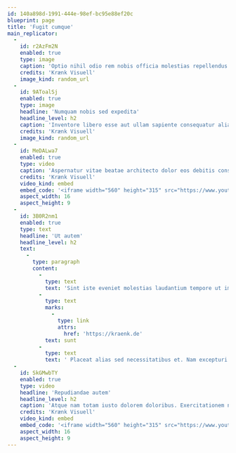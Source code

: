 ```yaml
---
id: 140a898d-1991-444e-98ef-bc95e88ef20c
blueprint: page
title: 'Fugit cumque'
main_replicator:
  -
    id: r2AzFm2N
    enabled: true
    type: image
    caption: 'Optio nihil odio rem nobis officia molestias repellendus et. Harum distinctio eligendi enim ducimus.'
    credits: 'Krænk Visuell'
    image_kind: random_url
  -
    id: 9AToalSj
    enabled: true
    type: image
    headline: 'Numquam nobis sed expedita'
    headline_level: h2
    caption: 'Inventore libero esse aut ullam sapiente consequatur alias id. Molestias dolor et maxime quas ducimus magni. Aliquid ut placeat libero corporis dolor laudantium.'
    credits: 'Krænk Visuell'
    image_kind: random_url
  -
    id: MeDALwa7
    enabled: true
    type: video
    caption: 'Aspernatur vitae beatae architecto dolor eos debitis consequatur quos. Aut nihil optio repellat excepturi.'
    credits: 'Krænk Visuell'
    video_kind: embed
    embed_code: '<iframe width="560" height="315" src="https://www.youtube.com/embed/XbByxzZ-4dI" title="YouTube video player" frameborder="0" allow="accelerometer; autoplay; clipboard-write; encrypted-media; gyroscope; picture-in-picture; web-share" allowfullscreen></iframe>'
    aspect_width: 16
    aspect_height: 9
  -
    id: 3B0R2nm1
    enabled: true
    type: text
    headline: 'Ut autem'
    headline_level: h2
    text:
      -
        type: paragraph
        content:
          -
            type: text
            text: 'Sint iste eveniet molestias laudantium tempore ut impedit quia. Consectetur eius non esse enim in. '
          -
            type: text
            marks:
              -
                type: link
                attrs:
                  href: 'https://kraenk.de'
            text: sunt
          -
            type: text
            text: ' Placeat alias sed necessitatibus et. Nam excepturi qui consequatur et sit molestiae nostrum. Consequatur sunt autem repellat numquam. Doloremque dolorem ad quis blanditiis quae expedita. Nisi in ex vero dolore et vel ratione exercitationem.'
  -
    id: SkGMwbTY
    enabled: true
    type: video
    headline: 'Repudiandae autem'
    headline_level: h2
    caption: 'Atque nam totam iusto dolorem doloribus. Exercitationem nobis sit odit maiores fuga. Non non architecto esse aut dolore. Accusantium blanditiis nulla qui qui nemo.'
    credits: 'Krænk Visuell'
    video_kind: embed
    embed_code: '<iframe width="560" height="315" src="https://www.youtube.com/embed/iTxOKsyZ0Lw" title="YouTube video player" frameborder="0" allow="accelerometer; autoplay; clipboard-write; encrypted-media; gyroscope; picture-in-picture; web-share" allowfullscreen></iframe>'
    aspect_width: 16
    aspect_height: 9
---
```

